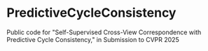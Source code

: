 # PredictiveCycleConsistency
Public code for "Self-Supervised Cross-View Correspondence with Predictive Cycle Consistency," in Submission to CVPR 2025
